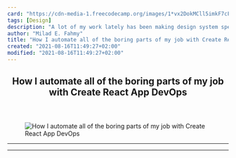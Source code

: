 ```yaml
---
card: "https://cdn-media-1.freecodecamp.org/images/1*vx2DokMCll5imkF7cFP0EQ.png"
tags: [Design]
description: "A lot of my work lately has been making design system specs a"
author: "Milad E. Fahmy"
title: "How I automate all of the boring parts of my job with Create React App DevOps"
created: "2021-08-16T11:49:27+02:00"
modified: "2021-08-16T11:49:27+02:00"
---
```

<div class="site-wrapper">
<main id="site-main" class="site-main outer">
<div class="inner">
<article class="post-full post tag-design tag-tech tag-startup tag-ux tag-technology ">
<header class="post-full-header">
<h1 class="post-full-title">How I automate all of the boring parts of my job with Create React App DevOps</h1>
</header>
<figure class="post-full-image">
<picture>
<source media="(max-width: 700px)" sizes="1px" srcset="data:image/gif;base64,R0lGODlhAQABAIAAAAAAAP///yH5BAEAAAAALAAAAAABAAEAAAIBRAA7 1w">
<source media="(min-width: 701px)" sizes="(max-width: 800px) 400px,
(max-width: 1170px) 700px,
1400px" srcset="https://cdn-media-1.freecodecamp.org/images/1*vx2DokMCll5imkF7cFP0EQ.png 300w,
https://cdn-media-1.freecodecamp.org/images/1*vx2DokMCll5imkF7cFP0EQ.png 600w,
https://cdn-media-1.freecodecamp.org/images/1*vx2DokMCll5imkF7cFP0EQ.png 1000w,
https://cdn-media-1.freecodecamp.org/images/1*vx2DokMCll5imkF7cFP0EQ.png 2000w">
<img onerror="this.style.display='none'" src="https://cdn-media-1.freecodecamp.org/images/1*vx2DokMCll5imkF7cFP0EQ.png" alt="How I automate all of the boring parts of my job with Create React App DevOps">
</picture>
</figure>
<section class="post-full-content">
<div class="post-content">
</div>
<hr>
<hr>
</section>
</article>
</div>
</main>
</div>
<!-- Google Tag Manager (noscript) -->
<!-- End Google Tag Manager (noscript) -->
